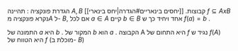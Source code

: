 הגדרת פונקציה : 
תהיינה $A, B$ קבוצות. 
[[יחסים בינאריים#הגדרה|יחס בינארי]] $f \subseteq A x B$ נקרא פונקציה מ$A$ ל- $B$, אם לכל $a \in A$ קיים $b \in B$ אחד ויחיד כך ש $f(a) = b$ .

התמונה של $a$ היא $b$ .
המקור של $b$ הוא $a$ .
הקבוצה A היא התחום של $f$ 
נגיד ש $f(A)$ היא הטווח של $f$ (מוכלת ב- $B$)


